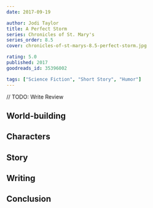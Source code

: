```yaml
---
date: 2017-09-19

author: Jodi Taylor
title: A Perfect Storm
series: Chronicles of St. Mary's
series_order: 8.5
cover: chronicles-of-st-marys-8.5-perfect-storm.jpg

rating: 5.0
published: 2017
goodreads_id: 35396002

tags: ["Science Fiction", "Short Story", "Humor"]
---
```


// TODO: Write Review

<!--more-->

## World-building

## Characters

## Story

## Writing

## Conclusion
